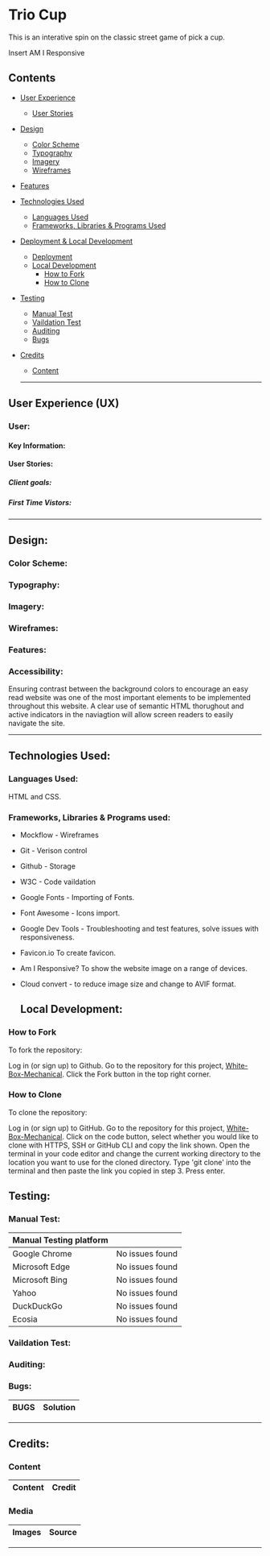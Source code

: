 # Trio Cup
This is an interative spin on the classic street game of pick a cup. 

Insert AM I Responsive 

## Contents
* [User Experience](#user-experience-ux)
  * [User Stories](#user-stories)

* [Design](#design)
  * [Color Scheme](#color-scheme)
  * [Typography](#typography)
  * [Imagery](#imagery)
  * [Wireframes](#wireframes)

* [Features](#features)

* [Technologies Used](#technologies-used)
  * [Languages Used](#languages-used)
  * [Frameworks, Libraries & Programs Used](#frameworks-libraries--programs-used)

* [Deployment & Local Development](#deployment--local-development)
  * [Deployment](#deployment)
  * [Local Development](#local-development)
    * [How to Fork](#how-to-fork)
    * [How to Clone](#how-to-clone)

* [Testing](#testing)
  * [Manual Test](#manual-test)
  * [Vaildation Test](#vaildation-test)
  * [Auditing](#auditing)
  * [Bugs](#bugs)
  
* [Credits](#credits)
  * [Content](#content)
 
  ---

## User Experience (UX)

### User:

#### Key Information:

#### User Stories:

##### Client goals:

##### First Time Vistors:

---
## Design:

### Color Scheme:

### Typography:

### Imagery:

### Wireframes:

### Features:

### Accessibility:
Ensuring contrast between the background colors to encourage an easy read website was one of the most important elements to be implemented throughout this website. A clear use of semantic HTML thorughout and active indicators in the naviagtion will allow screen readers to easily navigate the site. 

---
## Technologies Used:

### Languages Used:
HTML and CSS.

### Frameworks, Libraries & Programs used: 

* Mockflow - Wireframes
* Git - Verison control
* Github - Storage
* W3C - Code vaildation
* Google Fonts - Importing of Fonts.
* Font Awesome - Icons import.
* Google Dev Tools - Troubleshooting and test features, solve issues with responsiveness.
* Favicon.io To create favicon.
* Am I Responsive? To show the website image on a range of devices.
* Cloud convert - to reduce image size and change to AVIF format.


  ## Local Development:

### How to Fork
To fork the repository:

Log in (or sign up) to Github.
Go to the repository for this project, [White-Box-Mechanical](https://github.com/DpWhitt6/White-Box-Mechanical).
Click the Fork button in the top right corner.

### How to Clone
To clone the repository:

Log in (or sign up) to GitHub.
Go to the repository for this project, [White-Box-Mechanical](https://github.com/DpWhitt6/White-Box-Mechanical).
Click on the code button, select whether you would like to clone with HTTPS, SSH or GitHub CLI and copy the link shown.
Open the terminal in your code editor and change the current working directory to the location you want to use for the cloned directory.
Type 'git clone' into the terminal and then paste the link you copied in step 3. Press enter.

## Testing:

### Manual Test:
|Manual Testing platform| |
|--|--|
|Google Chrome| No issues found|
|Microsoft Edge| No issues found|
|Microsoft Bing| No issues found|
|Yahoo| No issues found|
|DuckDuckGo| No issues found|
|Ecosia| No issues found|

### Vaildation Test:

### Auditing:

### Bugs:
|BUGS| Solution|
|--|--|

---

## Credits:
### Content
|Content | Credit |
|--|--|

### Media
|Images| Source|
|--|--|

---
